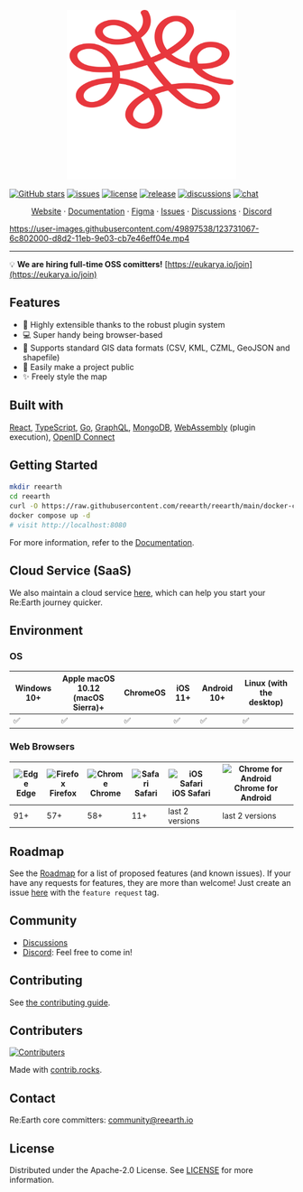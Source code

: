 <p align="center">
  <a href="https://github.com/reearth/reearth-visualizer">
    <img src="./public/visualizer-logo.svg" alt="Logo" width="300" height="300">
  </a>
</p>

[![GitHub stars](https://img.shields.io/github/stars/reearth/reearth.svg?style=social&label=Star&maxAge=2592000)](https://github.com/reearth/reearth-visualizer/stargazers/)
[![issues](https://img.shields.io/github/issues/reearth/reearth)](https://img.shields.io/github/issues/reearth/reearth)
[![license](https://img.shields.io/github/license/reearth/reearth)](https://github.com/reearth/reearth-visualizer/blob/main/LICENSE)
[![release](https://img.shields.io/github/release/reearth/reearth.svg)](https://github.com/reearth/reearth-visualizer/releases/)
[![discussions](https://img.shields.io/badge/discussion-welcome-green.svg)](https://github.com/reearth/reearth-visualizer/discussions)
[![chat](https://img.shields.io/discord/870497079166910514?color=%237289DA&logo=discord)](https://discord.gg/Q6kmXnywfw)

<p align="center">
  <a href="https://reearth.io">Website</a>
  ·
  <a href="https://docs.reearth.io">Documentation</a>
  ·
  <a href="https://www.figma.com/community/file/1027048965458642686">Figma</a>
  ·
  <a href="https://github.com/reearth/reearth-visualizer/issues">Issues</a>
  ·
  <a href="https://github.com/reearth/reearth-visualizer/discussions">Discussions</a>
  ·
  <a href="https://discord.gg/XJhYkQQDAu">Discord</a>
</p>

https://user-images.githubusercontent.com/49897538/123731067-6c802000-d8d2-11eb-9e03-cb7e46eff04e.mp4

---

💡 **We are hiring full-time OSS comitters!** [https://eukarya.io/join](https://eukarya.io/join)

## Features

- 🔌 Highly extensible thanks to the robust plugin system
- 💻 Super handy being browser-based
- 💪 Supports standard GIS data formats (CSV, KML, CZML, GeoJSON and shapefile)
- 📢 Easily make a project public
- ✨ Freely style the map

## Built with

[React](https://github.com/facebook/react), [TypeScript](https://github.com/microsoft/TypeScript), [Go](https://github.com/golang/go), [GraphQL](https://github.com/graphql), [MongoDB](https://www.mongodb.com/), [WebAssembly](https://webassembly.org/) (plugin execution), [OpenID Connect](https://openid.net/connect/)

## Getting Started

```sh
mkdir reearth
cd reearth
curl -O https://raw.githubusercontent.com/reearth/reearth/main/docker-compose.yml
docker compose up -d
# visit http://localhost:8080
```

For more information, refer to the [Documentation](https://docs.reearth.io/developer-guide/intro/setup/).

## Cloud Service (SaaS)

We also maintain a cloud service [here](https://reearth.io/), which can help you start your Re:Earth journey quicker.

## Environment

### OS

| Windows 10+ | Apple macOS 10.12 (macOS Sierra)+ | ChromeOS | iOS 11+ | Android 10+ | Linux (with the desktop) |
| ----------- | --------------------------------- | -------- | ------- | ----------- | ------------------------ |
| ✅          | ✅                                | ✅       | ✅      | ✅          | ✅                       |

### Web Browsers

| ![Edge](https://raw.githubusercontent.com/alrra/browser-logos/master/src/edge/edge_32x32.png) <br />Edge | ![Firefox](https://raw.githubusercontent.com/alrra/browser-logos/master/src/firefox/firefox_32x32.png) <br /> Firefox | ![Chrome](https://raw.githubusercontent.com/alrra/browser-logos/master/src/chrome/chrome_32x32.png) <br /> Chrome | ![Safari](https://raw.githubusercontent.com/alrra/browser-logos/master/src/safari/safari_32x32.png) <br /> Safari | ![iOS Safari](https://raw.githubusercontent.com/alrra/browser-logos/master/src/safari-ios/safari-ios_32x32.png) <br />iOS Safari | ![Chrome for Android](https://raw.githubusercontent.com/alrra/browser-logos/master/src/chrome/chrome_32x32.png) <br/> Chrome for Android |
| -------------------------------------------------------------------------------------------------------- | --------------------------------------------------------------------------------------------------------------------- | ----------------------------------------------------------------------------------------------------------------- | ----------------------------------------------------------------------------------------------------------------- | -------------------------------------------------------------------------------------------------------------------------------- | ---------------------------------------------------------------------------------------------------------------------------------------- |
| 91+                                                                                                      | 57+                                                                                                                   | 58+                                                                                                               | 11+                                                                                                               | last 2 versions                                                                                                                  | last 2 versions                                                                                                                          |

## Roadmap

See the [Roadmap](https://github.com/reearth/reearth-visualizer/projects/1) for a list of proposed features (and known issues).
If your have any requests for features, they are more than welcome! Just create an issue [here](https://github.com/reearth/reearth-visualizer/issues?q=is%3Aissue+is%3Aopen+sort%3Aupdated-desc) with the `feature request` tag.

## Community

- [Discussions](https://github.com/reearth/reearth-visualizer/discussions)
- [Discord](https://discord.gg/Q6kmXnywfw): Feel free to come in!

## Contributing

See [the contributing guide](CONTRIBUTING.md).

## Contributers

[![Contributers](https://contrib.rocks/image?repo=reearth/reearth)](https://github.com/reearth/reearth-visualizer/graphs/contributors)

Made with [contrib.rocks](https://contrib.rocks).

## Contact

Re:Earth core committers: [community@reearth.io](mailto:community@reearth.io)

## License

Distributed under the Apache-2.0 License. See [LICENSE](LICENSE) for more information.
